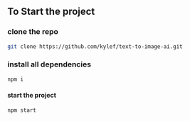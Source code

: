 ## To Start the project
### clone the repo
  ```bash
 git clone https://github.com/kylef/text-to-image-ai.git
  ```
###  install all dependencies
```bash
npm i
```
#### start the project
```bash
npm start
```
